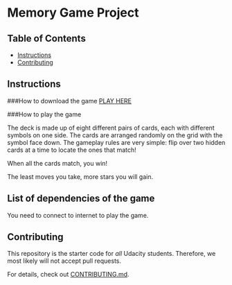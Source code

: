 # Memory Game Project

## Table of Contents

* [Instructions](#instructions)
* [Contributing](#contributing)

## Instructions
###How to download the game
[PLAY HERE](https://chaonanlin.github.io/memorygame/)

###How to play the game

The deck is made up of eight different pairs of cards, each with different symbols on one side. The cards are arranged randomly on the grid with the symbol face down. The gameplay rules are very simple: flip over two hidden cards at a time to locate the ones that match!

When all the cards match, you win!

The least moves you take, more stars you will gain.

## List of dependencies of the game
You need to connect to internet to play the game.

## Contributing

This repository is the starter code for _all_ Udacity students. Therefore, we most likely will not accept pull requests.

For details, check out [CONTRIBUTING.md](CONTRIBUTING.md).
